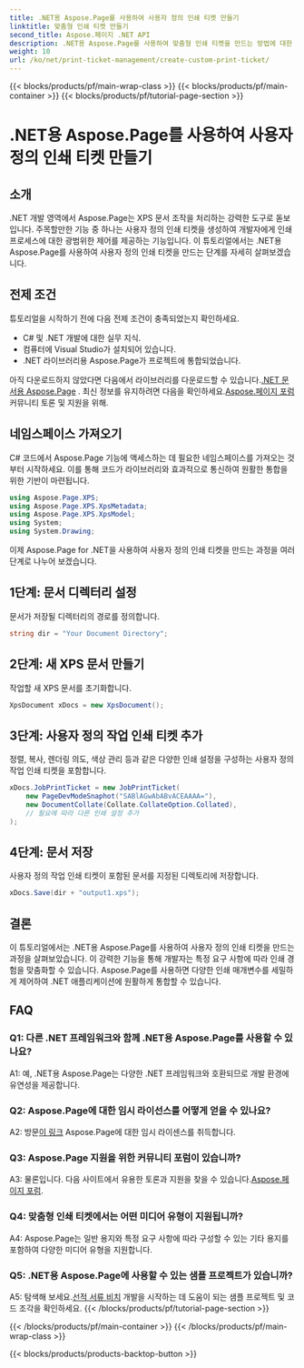 ```yaml
---
title: .NET용 Aspose.Page를 사용하여 사용자 정의 인쇄 티켓 만들기
linktitle: 맞춤형 인쇄 티켓 만들기
second_title: Aspose.페이지 .NET API
description: .NET용 Aspose.Page를 사용하여 맞춤형 인쇄 티켓을 만드는 방법에 대한 단계별 가이드를 살펴보세요. 세밀한 제어로 인쇄 환경을 맞춤화하세요.
weight: 10
url: /ko/net/print-ticket-management/create-custom-print-ticket/
---
```


{{< blocks/products/pf/main-wrap-class >}}
{{< blocks/products/pf/main-container >}}
{{< blocks/products/pf/tutorial-page-section >}}

# .NET용 Aspose.Page를 사용하여 사용자 정의 인쇄 티켓 만들기

## 소개

.NET 개발 영역에서 Aspose.Page는 XPS 문서 조작을 처리하는 강력한 도구로 돋보입니다. 주목할만한 기능 중 하나는 사용자 정의 인쇄 티켓을 생성하여 개발자에게 인쇄 프로세스에 대한 광범위한 제어를 제공하는 기능입니다. 이 튜토리얼에서는 .NET용 Aspose.Page를 사용하여 사용자 정의 인쇄 티켓을 만드는 단계를 자세히 살펴보겠습니다.

## 전제 조건

튜토리얼을 시작하기 전에 다음 전제 조건이 충족되었는지 확인하세요.

- C# 및 .NET 개발에 대한 실무 지식.
- 컴퓨터에 Visual Studio가 설치되어 있습니다.
- .NET 라이브러리용 Aspose.Page가 프로젝트에 통합되었습니다.

 아직 다운로드하지 않았다면 다음에서 라이브러리를 다운로드할 수 있습니다.[.NET 문서용 Aspose.Page](https://reference.aspose.com/page/net/) . 최신 정보를 유지하려면 다음을 확인하세요.[Aspose.페이지 포럼](https://forum.aspose.com/c/page/39) 커뮤니티 토론 및 지원을 위해.

## 네임스페이스 가져오기

C# 코드에서 Aspose.Page 기능에 액세스하는 데 필요한 네임스페이스를 가져오는 것부터 시작하세요. 이를 통해 코드가 라이브러리와 효과적으로 통신하여 원활한 통합을 위한 기반이 마련됩니다.

```csharp
using Aspose.Page.XPS;
using Aspose.Page.XPS.XpsMetadata;
using Aspose.Page.XPS.XpsModel;
using System;
using System.Drawing;
```

이제 Aspose.Page for .NET을 사용하여 사용자 정의 인쇄 티켓을 만드는 과정을 여러 단계로 나누어 보겠습니다.

## 1단계: 문서 디렉터리 설정

문서가 저장될 디렉터리의 경로를 정의합니다.

```csharp
string dir = "Your Document Directory";
```

## 2단계: 새 XPS 문서 만들기

작업할 새 XPS 문서를 초기화합니다.

```csharp
XpsDocument xDocs = new XpsDocument();
```

## 3단계: 사용자 정의 작업 인쇄 티켓 추가

정렬, 복사, 렌더링 의도, 색상 관리 등과 같은 다양한 인쇄 설정을 구성하는 사용자 정의 작업 인쇄 티켓을 포함합니다.

```csharp
xDocs.JobPrintTicket = new JobPrintTicket(
    new PageDevModeSnaphot("SABlAGwAbABvACEAAAA="),
    new DocumentCollate(Collate.CollateOption.Collated),
    // 필요에 따라 다른 인쇄 설정 추가
);
```

## 4단계: 문서 저장

사용자 정의 작업 인쇄 티켓이 포함된 문서를 지정된 디렉토리에 저장합니다.

```csharp
xDocs.Save(dir + "output1.xps");
```

## 결론

이 튜토리얼에서는 .NET용 Aspose.Page를 사용하여 사용자 정의 인쇄 티켓을 만드는 과정을 살펴보았습니다. 이 강력한 기능을 통해 개발자는 특정 요구 사항에 따라 인쇄 경험을 맞춤화할 수 있습니다. Aspose.Page를 사용하면 다양한 인쇄 매개변수를 세밀하게 제어하여 .NET 애플리케이션에 원활하게 통합할 수 있습니다.

## FAQ

### Q1: 다른 .NET 프레임워크와 함께 .NET용 Aspose.Page를 사용할 수 있나요?

A1: 예, .NET용 Aspose.Page는 다양한 .NET 프레임워크와 호환되므로 개발 환경에 유연성을 제공합니다.

### Q2: Aspose.Page에 대한 임시 라이선스를 어떻게 얻을 수 있나요?

 A2: 방문[이 링크](https://purchase.aspose.com/temporary-license/) Aspose.Page에 대한 임시 라이센스를 취득합니다.

### Q3: Aspose.Page 지원을 위한 커뮤니티 포럼이 있습니까?

 A3: 물론입니다. 다음 사이트에서 유용한 토론과 지원을 찾을 수 있습니다.[Aspose.페이지 포럼](https://forum.aspose.com/c/page/39).

### Q4: 맞춤형 인쇄 티켓에서는 어떤 미디어 유형이 지원됩니까?

A4: Aspose.Page는 일반 용지와 특정 요구 사항에 따라 구성할 수 있는 기타 용지를 포함하여 다양한 미디어 유형을 지원합니다.

### Q5: .NET용 Aspose.Page에 사용할 수 있는 샘플 프로젝트가 있습니까?

 A5: 탐색해 보세요.[선적 서류 비치](https://reference.aspose.com/page/net/) 개발을 시작하는 데 도움이 되는 샘플 프로젝트 및 코드 조각을 확인하세요.
{{< /blocks/products/pf/tutorial-page-section >}}

{{< /blocks/products/pf/main-container >}}
{{< /blocks/products/pf/main-wrap-class >}}

{{< blocks/products/products-backtop-button >}}
